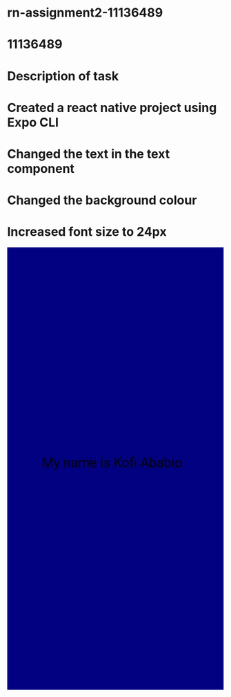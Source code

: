 # rn-assignment2-11136489
# 11136489

# Description of task
# Created a react native project using Expo CLI 
# Changed the text in the text component
# Changed the background colour
# Increased font size to 24px

![Screenshot of app](<../WhatsApp Image 2024-05-27 at 14.32.52_25aab10f.jpg>)